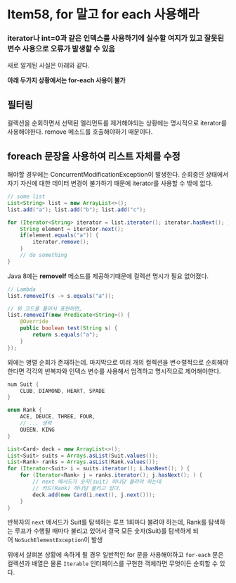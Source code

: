 # Item58, for 말고 for each 사용해라

### iterator나 int=0과 같은 인덱스를 사용하기에 실수할 여지가 있고 잘못된 변수 사용으로 오류가 발생할 수 있음

새로 알게된 사실은 아래와 같다.

**아래 두가지 상황에서는 for-each 사용이 불가**

## 필터링

컬렉션을 순회하면서 선택된 엘리먼트를 제거해야되는 상황에는 명시적으로 iterator를 사용해야한다. remove 메소드를 호출해야하기 때문이다.

## foreach 문장을 사용하여 리스트 자체를 수정

해야할 경우에는 ConcurrentModificationException이 발생한다. 순회중인 상태에서 자기 자신에 대한 데이터 변경이 불가하기 때문에 iterator를 사용할 수 밖에 없다.

```java
// some list
List<String> list = new ArrayList<>();
list.add("a"); list.add("b"); list.add("c");

for (Iterator<String> iterator = list.iterator(); iterator.hasNext(); ) {
    String element = iterator.next();
    if(element.equals("a")) {
        iterator.remove();
    }
    // do something
}
```

Java 8에는 **removeIf** 메소드를 제공하기때문에 컬렉션 명시가 필요 없어졌다. 

```java
// Lambda
list.removeIf(s -> s.equals("a"));

// 위 코드를 풀어서 표현하면,
list.removeIf(new Predicate<String>() {
    @Override
    public boolean test(String s) {
        return s.equals("a");
    }
});
```

외에는 병렬 순회가 존재하는데. 마지막으로 여러 개의 컬렉션을 변ㅇ렬적으로 순회해야 한다면 각각의 반복자와 인덱스 변수를 사용해서 엄격하고 명시적으로 제어해야한다.

```java
num Suit {
    CLUB, DIAMOND, HEART, SPADE
}

enum Rank {
    ACE, DEUCE, THREE, FOUR, 
    // ... 생략 
    QUEEN, KING
}

List<Card> deck = new ArrayList<>();
List<Suit> suits = Arrays.asList(Suit.values());
List<Rank> ranks = Arrays.asList(Rank.values());
for (Iterator<Suit> i = suits.iterator(); i.hasNext(); ) {
    for (Iterator<Rank> j = ranks.iterator(); j.hasNext(); ) {
        // next 메서드가 숫자(suit) 하나당 불려야 하는데
        // 카드(Rank) 하나당 불리고 있다.
        deck.add(new Card(i.next(), j.next()));
    }
}
```

반복자의 `next` 메서드가 Suit를 탐색하는 루프 1회마다 불려야 하는데, Rank를 탐색하는 루프가 수행될 때마다 불리고 있어서 결국 모든 숫자(Suit)를 탐색하게 되어 `NoSuchElementException`이 발생

위에서 살펴본 상황에 속하게 될 경우 일반적인 for 문을 사용해야하고 `for-each` 문은 컬렉션과 배열은 물론 `Iterable` 인터페이스를 구현한 객체라면 무엇이든 순회할 수 있다.
